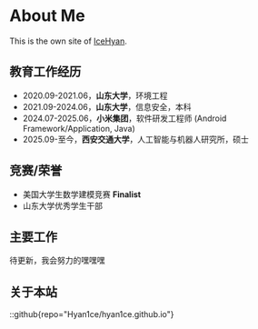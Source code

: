 # About Me

This is the own site of [IceHyan](https://github.com/Hyan1ce).

## 教育工作经历

- 2020.09-2021.06，**山东大学**，环境工程
- 2021.09-2024.06，**山东大学**，信息安全，本科
- 2024.07-2025.06，**小米集团**，软件研发工程师 (Android Framework/Application, Java)
- 2025.09-至今，**西安交通大学**，人工智能与机器人研究所，硕士

## 竞赛/荣誉

- 美国大学生数学建模竞赛 **Finalist**
- 山东大学优秀学生干部

## 主要工作

待更新，我会努力的嘿嘿嘿

## 关于本站

::github{repo="Hyan1ce/hyan1ce.github.io"}
